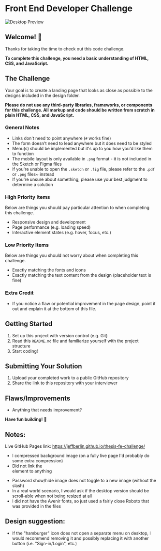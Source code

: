 # Front End Developer Challenge

![Desktop Preview](./design/desktop.png)

## Welcome! 👋

Thanks for taking the time to check out this code challenge.

**To complete this challenge, you need a basic understanding of HTML, CSS, and JavaScript.**

## The Challenge

Your goal is to create a landing page that looks as close as possible to the designs included in the design folder.

**Please do not use any third-party libraries, frameworks, or components for this challenge. All markup and code should be written from scratch in plain HTML, CSS, and JavaScript.**

### General Notes

- Links don't need to point anywhere (`#` works fine)
- The form doesn't need to lead anywhere but it does need to be styled
- Menu(s) should be implemented but it's up to you how you'd like them to function
- The mobile layout is only available in `.png` format - it is not included in the Sketch or Figma files
- If you're unable to open the `.sketch` or `.fig` file, please refer to the `.pdf` or `.png` files~ instead
- If you're unsure about something, please use your best judgment to determine a solution

### High Priority Items

Below are things you should pay particular attention to when completing this challenge.

- Responsive design and development
- Page performance (e.g. loading speed)
- Interactive element states (e.g. hover, focus, etc.)

### Low Priority Items

Below are things you should not worry about when completing this challenge.

- Exactly matching the fonts and icons
- Exactly matching the text content from the design (placeholder text is fine)

### Extra Credit

- If you notice a flaw or potential improvement in the page design, point it out and explain it at the bottom of this file.

## Getting Started

1. Set up this project with version control (e.g. Git)
2. Read this `README.md` file and familiarize yourself with the project structure
3. Start coding!

## Submitting Your Solution

1. Upload your completed work to a public GitHub repository
2. Share the link to this repository with your interviewer

## Flaws/Improvements

- Anything that needs improvement?

**Have fun building!** 🚀

## Notes:

Live GitHub Pages link: https://jeffberlin.github.io/thesis-fe-challenge/

- I compressed background image (on a fully live page I'd probably do some extra compression)
- Did not link the <form> element to anything
- Password show/hide image does not toggle to a new image (without the slash)
- In a real world scenario, I would ask if the desktop version should be scroll-able when not being resized at all
- I did not have the Avenir fonts, so just used a fairly close Roboto that was provided in the files

## Design suggestion:

- If the "hamburger" icon does not open a separate menu on desktop, I would recommend removing it and possibly replacing it with another button (i.e. "Sign-in/Login", etc.)
